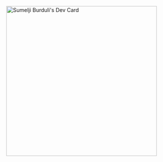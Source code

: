 <a href="https://app.daily.dev/DonnaTelloo"><img src="https://api.daily.dev/devcards/074a8f0b79154ea991d59618262a5a52.png?r=lay" width="400" alt="Sumelji Burduli's Dev Card"/></a>

